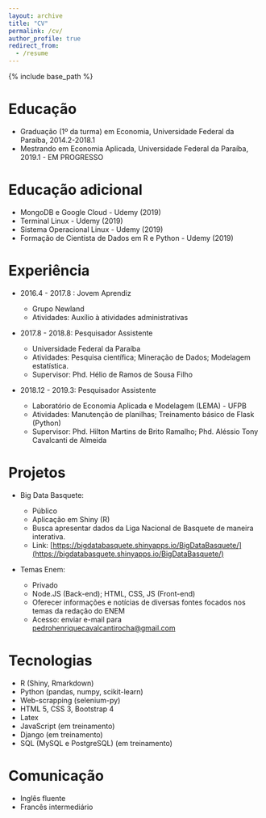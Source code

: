 ```yaml
---
layout: archive
title: "CV"
permalink: /cv/
author_profile: true
redirect_from:
  - /resume
---
```


{% include base_path %}

Educação
========
* Graduação (1º da turma) em Economia, Universidade Federal da Paraíba, 2014.2-2018.1
* Mestrando em Economia Aplicada, Universidade Federal da Paraíba, 2019.1 - EM PROGRESSO

Educação adicional
========
* MongoDB e Google Cloud - Udemy (2019)
* Terminal Linux - Udemy (2019)
* Sistema Operacional Linux - Udemy (2019)
* Formação de Cientista de Dados em R e Python - Udemy (2019)

Experiência
===========

* 2016.4 - 2017.8 : Jovem Aprendiz
  * Grupo Newland
  * Atividades: Auxílio à atividades administrativas

* 2017.8 - 2018.8: Pesquisador Assistente
  * Universidade Federal da Paraíba
  * Atividades: Pesquisa científica; Mineração de Dados; Modelagem estatística.
  * Supervisor: Phd. Hélio de Ramos de Sousa Filho

* 2018.12 - 2019.3: Pesquisador Assistente
  * Laboratório de Economia Aplicada e Modelagem (LEMA) - UFPB 
  * Atividades: Manutenção de planilhas; Treinamento básico de Flask (Python) 
  * Supervisor: Phd. Hilton Martins de Brito Ramalho; Phd. Aléssio Tony Cavalcanti de Almeida
  
Projetos
=========
* Big Data Basquete: 
  * Público
  * Aplicação em Shiny (R)
  * Busca apresentar dados da Liga Nacional de Basquete de maneira interativa.
  * Link: [https://bigdatabasquete.shinyapps.io/BigDataBasquete/](https://bigdatabasquete.shinyapps.io/BigDataBasquete/)
  
* Temas Enem:
  * Privado
  * Node.JS (Back-end); HTML, CSS, JS (Front-end)
  * Oferecer informações e notícias de diversas fontes focados nos temas da redação do ENEM
  * Acesso: enviar e-mail para pedrohenriquecavalcantirocha@gmail.com

Tecnologias
===========
* R (Shiny, Rmarkdown)
* Python (pandas, numpy, scikit-learn)
* Web-scrapping (selenium-py)
* HTML 5, CSS 3, Bootstrap 4
* Latex
* JavaScript (em treinamento)
* Django (em treinamento)
* SQL (MySQL e PostgreSQL) (em treinamento)

Comunicação
===========
* Inglês fluente
* Francês intermediário

